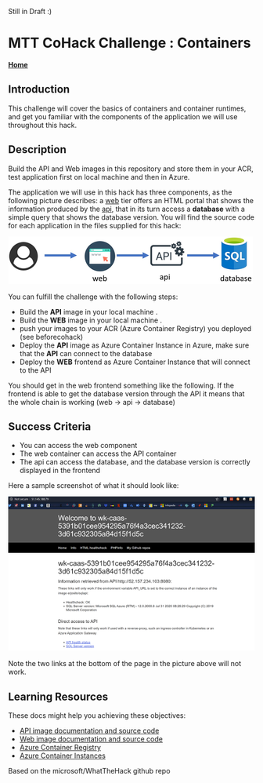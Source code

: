 
Still in Draft :)


# MTT CoHack Challenge : Containers

**[Home](../README.md)**

## Introduction

This challenge will cover the basics of containers and container runtimes, and get you familiar with the components of the application we will use throughout this hack.

## Description

Build the API and Web images in this repository and store them in your ACR, test application first on local machine and then in Azure.

The application we will use in this hack has three components, as the following picture describes: a [web](./Resources/web) tier offers an HTML portal that shows the information produced by the [api](./Resources/api), that in its turn access a **database** with a simple query that shows the database version. You will find the source code for each application in the files supplied for this hack:

![app architecture](./images/app_arch.png)

You can fulfill the challenge with the following steps:


  - Build the **API** image in your local machine .
  - Build the **WEB** image in your local machine .
  - push your images to your ACR (Azure Container Registry) you deployed (see beforecohack)
  - Deploy the **API** image as Azure Container Instance in Azure, make sure that the **API** can connect to the database
  - Deploy the **WEB** frontend  as Azure Container Instance that will connect to the API

You should get in the web frontend something like the following. If the frontend is able to get the database version through the API it means that the whole chain is working (web -> api -> database)

## Success Criteria

- You can access the web component
- The web container can access the API container
- The api can access the database, and the database version is correctly displayed in the frontend

Here a sample screenshot of what it should look like:

![sample output](./images/aci_web.png)

Note the two links at the bottom of the page in the picture above will not work.


## Learning Resources

These docs might help you achieving these objectives:

- [API image documentation and source code](./Resources/api/README.md)
- [Web image documentation and source code](./Resources/web/README.md)
- [Azure Container Registry](https://docs.microsoft.com/azure/container-registry/container-registry-intro)
- [Azure Container Instances](https://docs.microsoft.com/azure/container-instances/)

Based on the microsoft/WhatTheHack github repo
